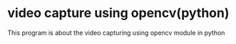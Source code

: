 # video capture using opencv(python)
This program is about the video capturing using opencv module in python 
